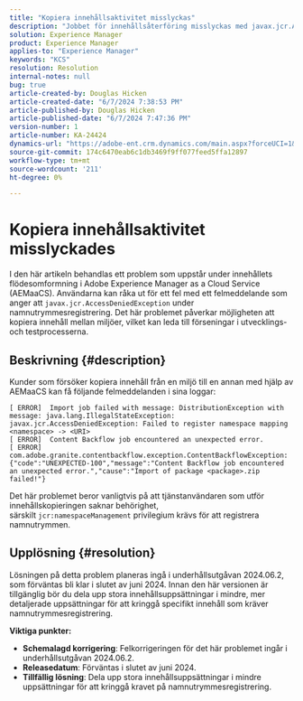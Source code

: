 ```yaml
---
title: "Kopiera innehållsaktivitet misslyckas"
description: "Jobbet för innehållsåterföring misslyckas med javax.jcr.AccessDeniedException under namnområdesregistrering."
solution: Experience Manager
product: Experience Manager
applies-to: "Experience Manager"
keywords: "KCS"
resolution: Resolution
internal-notes: null
bug: true
article-created-by: Douglas Hicken
article-created-date: "6/7/2024 7:38:53 PM"
article-published-by: Douglas Hicken
article-published-date: "6/7/2024 7:47:36 PM"
version-number: 1
article-number: KA-24424
dynamics-url: "https://adobe-ent.crm.dynamics.com/main.aspx?forceUCI=1&pagetype=entityrecord&etn=knowledgearticle&id=e177a68b-0525-ef11-840b-6045bd02b206"
source-git-commit: 174c6470eab6c1db3469f9ff077feed5ffa12897
workflow-type: tm+mt
source-wordcount: '211'
ht-degree: 0%

---
```


# Kopiera innehållsaktivitet misslyckades


I den här artikeln behandlas ett problem som uppstår under innehållets flödesomformning i Adobe Experience Manager as a Cloud Service (AEMaaCS). Användarna kan råka ut för ett fel med ett felmeddelande som anger att `javax.jcr.AccessDeniedException` under namnutrymmesregistrering. Det här problemet påverkar möjligheten att kopiera innehåll mellan miljöer, vilket kan leda till förseningar i utvecklings- och testprocesserna.

## Beskrivning {#description}


Kunder som försöker kopiera innehåll från en miljö till en annan med hjälp av AEMaaCS kan få följande felmeddelanden i sina loggar:


```plaintext
[ ERROR]  Import job failed with message: DistributionException with message: java.lang.IllegalStateException: javax.jcr.AccessDeniedException: Failed to register namespace mapping <namespace> -> <URI>
[ ERROR]  Content Backflow job encountered an unexpected error.
[ ERROR]  com.adobe.granite.contentbackflow.exception.ContentBackflowException: {"code":"UNEXPECTED-100","message":"Content Backflow job encountered an unexpected error.","cause":"Import of package <package>.zip failed!"}
```


Det här problemet beror vanligtvis på att tjänstanvändaren som utför innehållskopieringen saknar behörighet, särskilt `jcr:namespaceManagement` privilegium krävs för att registrera namnutrymmen.


## Upplösning {#resolution}


Lösningen på detta problem planeras ingå i underhållsutgåvan 2024.06.2, som förväntas bli klar i slutet av juni 2024. Innan den här versionen är tillgänglig bör du dela upp stora innehållsuppsättningar i mindre, mer detaljerade uppsättningar för att kringgå specifikt innehåll som kräver namnutrymmesregistrering.

<b>Viktiga punkter:</b>

- <b>Schemalagd korrigering</b>: Felkorrigeringen för det här problemet ingår i underhållsutgåvan 2024.06.2.
- <b>Releasedatum</b>: Förväntas i slutet av juni 2024.
- <b>Tillfällig lösning</b>: Dela upp stora innehållsuppsättningar i mindre uppsättningar för att kringgå kravet på namnutrymmesregistrering.

